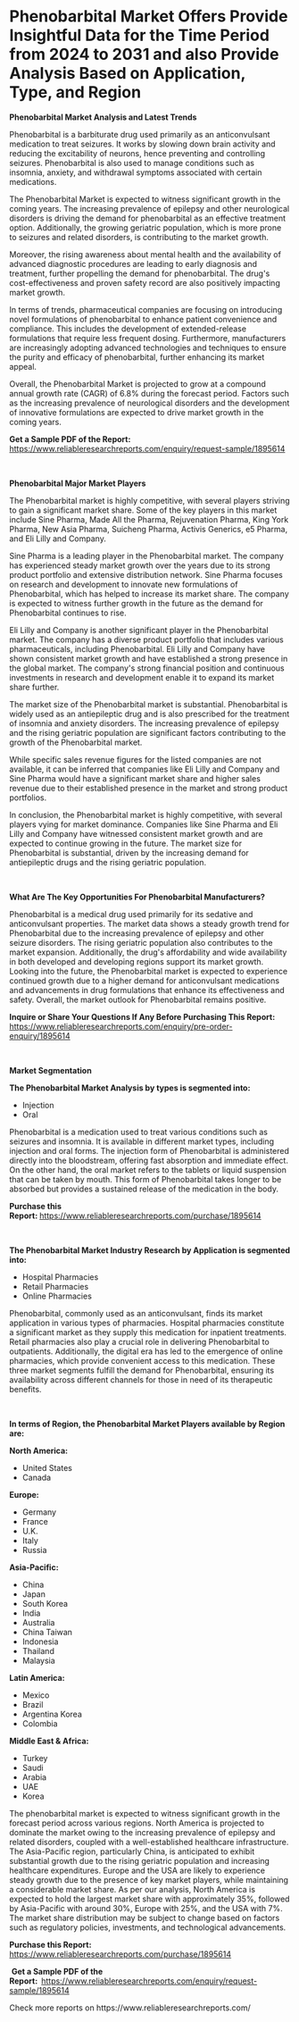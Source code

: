 <p><h1>Phenobarbital Market Offers Provide Insightful Data for the Time Period from 2024 to 2031 and also Provide Analysis Based on Application, Type, and Region</h1></p><p><strong>Phenobarbital Market Analysis and Latest Trends</strong></p>
<p><p>Phenobarbital is a barbiturate drug used primarily as an anticonvulsant medication to treat seizures. It works by slowing down brain activity and reducing the excitability of neurons, hence preventing and controlling seizures. Phenobarbital is also used to manage conditions such as insomnia, anxiety, and withdrawal symptoms associated with certain medications.</p><p>The Phenobarbital Market is expected to witness significant growth in the coming years. The increasing prevalence of epilepsy and other neurological disorders is driving the demand for phenobarbital as an effective treatment option. Additionally, the growing geriatric population, which is more prone to seizures and related disorders, is contributing to the market growth.</p><p>Moreover, the rising awareness about mental health and the availability of advanced diagnostic procedures are leading to early diagnosis and treatment, further propelling the demand for phenobarbital. The drug's cost-effectiveness and proven safety record are also positively impacting market growth.</p><p>In terms of trends, pharmaceutical companies are focusing on introducing novel formulations of phenobarbital to enhance patient convenience and compliance. This includes the development of extended-release formulations that require less frequent dosing. Furthermore, manufacturers are increasingly adopting advanced technologies and techniques to ensure the purity and efficacy of phenobarbital, further enhancing its market appeal.</p><p>Overall, the Phenobarbital Market is projected to grow at a compound annual growth rate (CAGR) of 6.8% during the forecast period. Factors such as the increasing prevalence of neurological disorders and the development of innovative formulations are expected to drive market growth in the coming years.</p></p>
<p><strong>Get a Sample PDF of the Report:&nbsp;</strong> <a href="https://www.reliableresearchreports.com/enquiry/request-sample/1895614">https://www.reliableresearchreports.com/enquiry/request-sample/1895614</a></p>
<p>&nbsp;</p>
<p><strong>Phenobarbital Major Market Players</strong></p>
<p><p>The Phenobarbital market is highly competitive, with several players striving to gain a significant market share. Some of the key players in this market include Sine Pharma, Made All the Pharma, Rejuvenation Pharma, King York Pharma, New Asia Pharma, Suicheng Pharma, Activis Generics, e5 Pharma, and Eli Lilly and Company.</p><p>Sine Pharma is a leading player in the Phenobarbital market. The company has experienced steady market growth over the years due to its strong product portfolio and extensive distribution network. Sine Pharma focuses on research and development to innovate new formulations of Phenobarbital, which has helped to increase its market share. The company is expected to witness further growth in the future as the demand for Phenobarbital continues to rise.</p><p>Eli Lilly and Company is another significant player in the Phenobarbital market. The company has a diverse product portfolio that includes various pharmaceuticals, including Phenobarbital. Eli Lilly and Company have shown consistent market growth and have established a strong presence in the global market. The company's strong financial position and continuous investments in research and development enable it to expand its market share further.</p><p>The market size of the Phenobarbital market is substantial. Phenobarbital is widely used as an antiepileptic drug and is also prescribed for the treatment of insomnia and anxiety disorders. The increasing prevalence of epilepsy and the rising geriatric population are significant factors contributing to the growth of the Phenobarbital market.</p><p>While specific sales revenue figures for the listed companies are not available, it can be inferred that companies like Eli Lilly and Company and Sine Pharma would have a significant market share and higher sales revenue due to their established presence in the market and strong product portfolios.</p><p>In conclusion, the Phenobarbital market is highly competitive, with several players vying for market dominance. Companies like Sine Pharma and Eli Lilly and Company have witnessed consistent market growth and are expected to continue growing in the future. The market size for Phenobarbital is substantial, driven by the increasing demand for antiepileptic drugs and the rising geriatric population.</p></p>
<p>&nbsp;</p>
<p><strong>What Are The Key Opportunities For Phenobarbital Manufacturers?</strong></p>
<p><p>Phenobarbital is a medical drug used primarily for its sedative and anticonvulsant properties. The market data shows a steady growth trend for Phenobarbital due to the increasing prevalence of epilepsy and other seizure disorders. The rising geriatric population also contributes to the market expansion. Additionally, the drug's affordability and wide availability in both developed and developing regions support its market growth. Looking into the future, the Phenobarbital market is expected to experience continued growth due to a higher demand for anticonvulsant medications and advancements in drug formulations that enhance its effectiveness and safety. Overall, the market outlook for Phenobarbital remains positive.</p></p>
<p><strong>Inquire or Share Your Questions If Any Before Purchasing This Report:</strong> <a href="https://www.reliableresearchreports.com/enquiry/pre-order-enquiry/1895614">https://www.reliableresearchreports.com/enquiry/pre-order-enquiry/1895614</a></p>
<p>&nbsp;</p>
<p><strong>Market Segmentation</strong></p>
<p><strong>The Phenobarbital Market Analysis by types is segmented into:</strong></p>
<p><ul><li>Injection</li><li>Oral</li></ul></p>
<p><p>Phenobarbital is a medication used to treat various conditions such as seizures and insomnia. It is available in different market types, including injection and oral forms. The injection form of Phenobarbital is administered directly into the bloodstream, offering fast absorption and immediate effect. On the other hand, the oral market refers to the tablets or liquid suspension that can be taken by mouth. This form of Phenobarbital takes longer to be absorbed but provides a sustained release of the medication in the body.</p></p>
<p><strong>Purchase this Report:&nbsp;</strong><a href="https://www.reliableresearchreports.com/purchase/1895614">https://www.reliableresearchreports.com/purchase/1895614</a></p>
<p>&nbsp;</p>
<p><strong>The Phenobarbital Market Industry Research by Application is segmented into:</strong></p>
<p><ul><li>Hospital Pharmacies</li><li>Retail Pharmacies</li><li>Online Pharmacies</li></ul></p>
<p><p>Phenobarbital, commonly used as an anticonvulsant, finds its market application in various types of pharmacies. Hospital pharmacies constitute a significant market as they supply this medication for inpatient treatments. Retail pharmacies also play a crucial role in delivering Phenobarbital to outpatients. Additionally, the digital era has led to the emergence of online pharmacies, which provide convenient access to this medication. These three market segments fulfill the demand for Phenobarbital, ensuring its availability across different channels for those in need of its therapeutic benefits.</p></p>
<p>&nbsp;</p>
<p><strong>In terms of Region, the Phenobarbital Market Players available by Region are:</strong></p>
<p>
    <p> <strong> North America: </strong>
        <ul>
            <li>United States</li>
            <li>Canada</li>
        </ul>
        </p> 
    <p> <strong> Europe: </strong>
        <ul>
            <li>Germany</li>
            <li>France</li>
            <li>U.K.</li>
            <li>Italy</li>
            <li>Russia</li>
        </ul>
        </p> 
    <p> <strong> Asia-Pacific: </strong>
        <ul>
            <li>China</li>
            <li>Japan</li>
            <li>South Korea</li>
            <li>India</li>
            <li>Australia</li>
            <li>China Taiwan</li>
            <li>Indonesia</li>
            <li>Thailand</li>
            <li>Malaysia</li>
        </ul>
        </p> 
    <p> <strong> Latin America: </strong>
        <ul>
            <li>Mexico</li>
            <li>Brazil</li>
            <li>Argentina Korea</li>
            <li>Colombia</li>
        </ul>
        </p> 
    <p> <strong> Middle East & Africa: </strong>
        <ul>
            <li>Turkey</li>
            <li>Saudi</li>
            <li>Arabia</li>
            <li>UAE</li>
            <li>Korea</li>
        </ul>
    </p>
    </p>
<p><p>The phenobarbital market is expected to witness significant growth in the forecast period across various regions. North America is projected to dominate the market owing to the increasing prevalence of epilepsy and related disorders, coupled with a well-established healthcare infrastructure. The Asia-Pacific region, particularly China, is anticipated to exhibit substantial growth due to the rising geriatric population and increasing healthcare expenditures. Europe and the USA are likely to experience steady growth due to the presence of key market players, while maintaining a considerable market share. As per our analysis, North America is expected to hold the largest market share with approximately 35%, followed by Asia-Pacific with around 30%, Europe with 25%, and the USA with 7%. The market share distribution may be subject to change based on factors such as regulatory policies, investments, and technological advancements.</p></p>
<p><strong>Purchase this Report: </strong><a href="https://www.reliableresearchreports.com/purchase/1895614">https://www.reliableresearchreports.com/purchase/1895614</a></p>
<p>&nbsp;<strong>Get a Sample PDF of the Report:&nbsp;&nbsp;</strong><a href="https://www.reliableresearchreports.com/enquiry/request-sample/1895614">https://www.reliableresearchreports.com/enquiry/request-sample/1895614</a></p>
<p><strong></strong></p>
<p>Check more reports on https://www.reliableresearchreports.com/</p>
